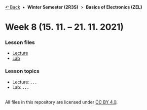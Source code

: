 [&#8630; Back](../) &nbsp;&#8226;&nbsp; **Winter Semester (2R3S)** &nbsp;>&nbsp; **Basics of Electronics (ZEL)**


# Week 8 (15. 11. – 21. 11. 2021)


### Lesson files

- [Lecture](./01_Lecture)
- [Lab](./02_Lab)


### Lesson topics

- Lecture: **. . .**
- Lab: **. . .**


<br/>All files in this repository are licensed under [CC BY 4.0](http://creativecommons.org/licenses/by/4.0/).
